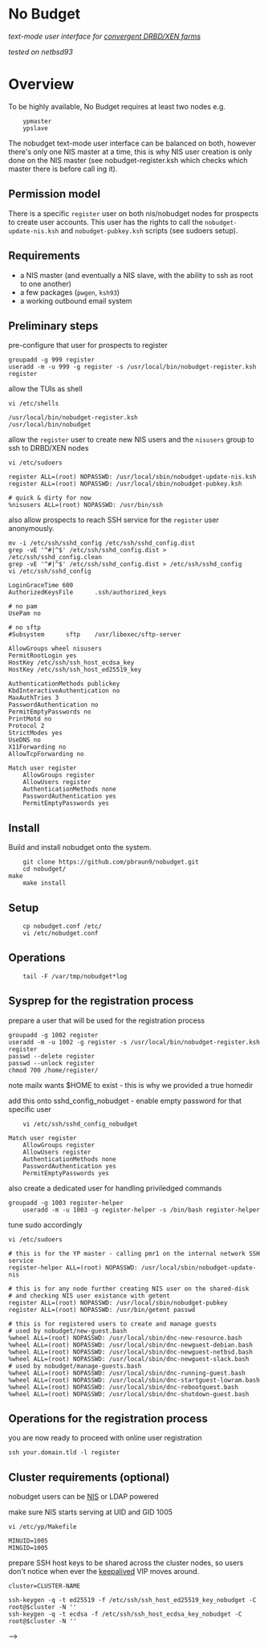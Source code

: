 # No Budget

_text-mode user interface for [convergent DRBD/XEN farms](https://github.com/pbraun9/dnc)_

_tested on netbsd93_

# Overview

To be highly available, No Budget requires at least two nodes e.g.

        ypmaster
        ypslave

The nobudget text-mode user interface can be balanced on both, however there's only one NIS master at a time, this is why
NIS user creation is only done on the NIS master (see nobudget-register.ksh which checks which master there is before call
ing it).

## Permission model

There is a specific `register` user on both nis/nobudget nodes for prospects to create user accounts.
This user has the rights to call the `nobudget-update-nis.ksh` and `nobudget-pubkey.ksh` scripts (see sudoers setup).

## Requirements

- a NIS master (and eventually a NIS slave, with the ability to ssh as root to one another)
- a few packages (`pwgen`, `ksh93`)
- a working outbound email system

## Preliminary steps

pre-configure that user for prospects to register

	groupadd -g 999 register
	useradd -m -u 999 -g register -s /usr/local/bin/nobudget-register.ksh register

allow the TUIs as shell

	vi /etc/shells

	/usr/local/bin/nobudget-register.ksh
	/usr/local/bin/nobudget

allow the `register` user to create new NIS users
and the `nisusers` group to ssh to DRBD/XEN nodes

	vi /etc/sudoers

	register ALL=(root) NOPASSWD: /usr/local/sbin/nobudget-update-nis.ksh
	register ALL=(root) NOPASSWD: /usr/local/sbin/nobudget-pubkey.ksh

	# quick & dirty for now
	%nisusers ALL=(root) NOPASSWD: /usr/bin/ssh

also allow prospects to reach SSH service for the `register` user anonymously.

	mv -i /etc/ssh/sshd_config /etc/ssh/sshd_config.dist
	grep -vE '^#|^$' /etc/ssh/sshd_config.dist > /etc/ssh/sshd_config.clean
	grep -vE '^#|^$' /etc/ssh/sshd_config.dist > /etc/ssh/sshd_config
	vi /etc/ssh/sshd_config

	LoginGraceTime 600
	AuthorizedKeysFile      .ssh/authorized_keys

	# no pam
	UsePam no

	# no sftp
	#Subsystem      sftp    /usr/libexec/sftp-server

	AllowGroups wheel nisusers
	PermitRootLogin yes
	HostKey /etc/ssh/ssh_host_ecdsa_key
	HostKey /etc/ssh/ssh_host_ed25519_key

	AuthenticationMethods publickey
	KbdInteractiveAuthentication no
	MaxAuthTries 3
	PasswordAuthentication no
	PermitEmptyPasswords no
	PrintMotd no
	Protocol 2
	StrictModes yes
	UseDNS no
	X11Forwarding no
	AllowTcpForwarding no

	Match user register
		AllowGroups register
		AllowUsers register
		AuthenticationMethods none
		PasswordAuthentication yes
		PermitEmptyPasswords yes

## Install

Build and install nobudget onto the system.

        git clone https://github.com/pbraun9/nobudget.git
        cd nobudget/
	make
        make install

## Setup

        cp nobudget.conf /etc/
        vi /etc/nobudget.conf

## Operations

        tail -F /var/tmp/nobudget*log

<!--
## Sysprep for the management console

hard-code a shared group for nobudget users

	groupadd -g 1004 budgetusers

disable password authentication and take over 22/tcp

_assuming the casual SSH daemon is running on another port_

	mv -i /etc/ssh/sshd_config /etc/ssh/sshd_config.dist
	grep -vE '^#|^$' /etc/ssh/sshd_config.dist > /etc/ssh/sshd_config.clean
	grep -vE '^#|^$' /etc/ssh/sshd_config.dist > /etc/ssh/sshd_config
	vi /etc/ssh/sshd_config

	AllowGroups budgetusers wheel
	PermitRootLogin no
	Port 22
	PidFile /var/run/sshd_nobudget.pid
	HostKey /etc/ssh/ssh_host_ecdsa_key_nobudget
	HostKey /etc/ssh/ssh_host_ed25519_key_nobudget
	# no sftp

	AuthenticationMethods publickey
	AuthorizedKeysFile .ssh/authorized_keys
	Ciphers aes128-ctr,aes192-ctr,aes256-ctr,aes128-gcm@openssh.com,aes256-gcm@openssh.com
	KbdInteractiveAuthentication no
	MaxAuthTries 3
	PasswordAuthentication no
	PermitEmptyPasswords no
	PrintMotd no
	Protocol 2
	StrictModes yes
	UseDNS no
	UsePAM no
	X11Forwarding no
	AllowTcpForwarding no

enable at boot-time

	vi /etc/rc.d/rc.local

	echo -n starting nobudget sshd ...
	/usr/sbin/sshd -f /etc/ssh/sshd_config_nobudget && echo done || echo FAIL

## Operations for the management console

create a user for testing

	useradd -m -u 1004 -g budgetusers -b /data/users -s /usr/local/bin/nobudget budgetuser
	passwd --delete budgetuser
	passwd --unlock budgetuser
	chmod 700 /data/users/budgetuser/

and put QA's SSH public key in place.

<!--
here's a workaround for sudo and pam not to complain about NIS users

	cd /etc/
	cp -R pam.d/ pam.d.dist/
	vi pam.d/su

	auth            sufficient      pam_wheel.so trust use_uid
-->

## Sysprep for the registration process

prepare a user that will be used for the registration process

	groupadd -g 1002 register
	useradd -m -u 1002 -g register -s /usr/local/bin/nobudget-register.ksh register
	passwd --delete register
	passwd --unlock register
	chmod 700 /home/register/

note mailx wants $HOME to exist - this is why we provided a true homedir

add this onto sshd_config_nobudget - enable empty password for that specific user

        vi /etc/ssh/sshd_config_nobudget

	Match user register
		AllowGroups register
		AllowUsers register
		AuthenticationMethods none
		PasswordAuthentication yes
		PermitEmptyPasswords yes

also create a dedicated user for handling priviledged commands

	groupadd -g 1003 register-helper
        useradd -m -u 1003 -g register-helper -s /bin/bash register-helper

tune sudo accordingly

	vi /etc/sudoers

	# this is for the YP master - calling pmr1 on the internal network SSH service
	register-helper ALL=(root) NOPASSWD: /usr/local/sbin/nobudget-update-nis

	# this is for any node further creating NIS user on the shared-disk
	# and checking NIS user existance with getent
	register ALL=(root) NOPASSWD: /usr/local/sbin/nobudget-pubkey
	register ALL=(root) NOPASSWD: /usr/bin/getent passwd

	# this is for registered users to create and manage guests
	# used by nobudget/new-guest.bash
	%wheel ALL=(root) NOPASSWD: /usr/local/sbin/dnc-new-resource.bash
	%wheel ALL=(root) NOPASSWD: /usr/local/sbin/dnc-newguest-debian.bash
	%wheel ALL=(root) NOPASSWD: /usr/local/sbin/dnc-newguest-netbsd.bash
	%wheel ALL=(root) NOPASSWD: /usr/local/sbin/dnc-newguest-slack.bash
	# used by nobudget/manage-guests.bash
	%wheel ALL=(root) NOPASSWD: /usr/local/sbin/dnc-running-guest.bash
	%wheel ALL=(root) NOPASSWD: /usr/local/sbin/dnc-startguest-lowram.bash
	%wheel ALL=(root) NOPASSWD: /usr/local/sbin/dnc-rebootguest.bash
	%wheel ALL=(root) NOPASSWD: /usr/local/sbin/dnc-shutdown-guest.bash

## Operations for the registration process

you are now ready to proceed with online user registration

	ssh your.domain.tld -l register

## Cluster requirements (optional)

nobudget users can be [NIS](https://pub.nethence.com/network/nis-master) or LDAP powered

make sure NIS starts serving at UID and GID 1005

	vi /etc/yp/Makefile

	MINUID=1005
	MINGID=1005

prepare SSH host keys to be shared across the cluster nodes, so users don't notice when ever the [keepalived](https://pub.nethence.com/daemons/keepalived) VIP moves around.

	cluster=CLUSTER-NAME

	ssh-keygen -q -t ed25519 -f /etc/ssh/ssh_host_ed25519_key_nobudget -C root@$cluster -N ''
	ssh-keygen -q -t ecdsa -f /etc/ssh/ssh_host_ecdsa_key_nobudget -C root@$cluster -N ''
-->


